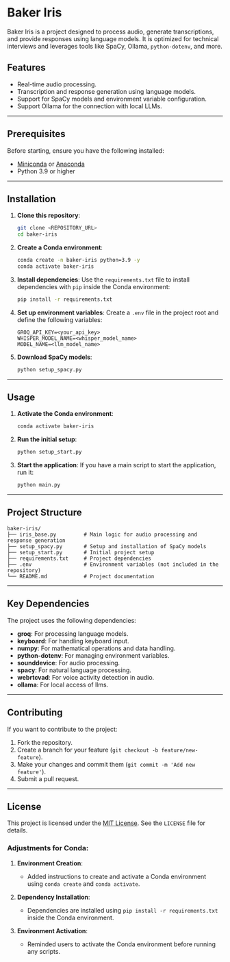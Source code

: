 # Baker Iris

Baker Iris is a project designed to process audio, generate transcriptions, and provide responses using language models. It is optimized for technical interviews and leverages tools like SpaCy, Ollama, `python-dotenv`, and more.

## Features

- Real-time audio processing.
- Transcription and response generation using language models.
- Support for SpaCy models and environment variable configuration.
- Support Ollama for the connection with local LLMs.

---

## Prerequisites

Before starting, ensure you have the following installed:

- [Miniconda](https://docs.conda.io/en/latest/miniconda.html) or [Anaconda](https://www.anaconda.com/)
- Python 3.9 or higher

---

## Installation

1. **Clone this repository**:
   ```bash
   git clone <REPOSITORY_URL>
   cd baker-iris
   ```

2. **Create a Conda environment**:
   ```bash
   conda create -n baker-iris python=3.9 -y
   conda activate baker-iris
   ```

3. **Install dependencies**:
   Use the `requirements.txt` file to install dependencies with `pip` inside the Conda environment:
   ```bash
   pip install -r requirements.txt
   ```

4. **Set up environment variables**:
   Create a `.env` file in the project root and define the following variables:
   ```env
   GROQ_API_KEY=<your_api_key>
   WHISPER_MODEL_NAME=<whisper_model_name>
   MODEL_NAME=<llm_model_name>
   ```

5. **Download SpaCy models**:
   ```bash
   python setup_spacy.py
   ```

---

## Usage

1. **Activate the Conda environment**:
   ```bash
   conda activate baker-iris
   ```

2. **Run the initial setup**:
   ```bash
   python setup_start.py
   ```

3. **Start the application**:
   If you have a main script to start the application, run it:
   ```bash
   python main.py
   ```

---

## Project Structure

```plaintext
baker-iris/
├── iris_base.py         # Main logic for audio processing and response generation
├── setup_spacy.py       # Setup and installation of SpaCy models
├── setup_start.py       # Initial project setup
├── requirements.txt     # Project dependencies
├── .env                 # Environment variables (not included in the repository)
└── README.md            # Project documentation
```

---

## Key Dependencies

The project uses the following dependencies:

- **groq**: For processing language models.
- **keyboard**: For handling keyboard input.
- **numpy**: For mathematical operations and data handling.
- **python-dotenv**: For managing environment variables.
- **sounddevice**: For audio processing.
- **spacy**: For natural language processing.
- **webrtcvad**: For voice activity detection in audio.
- **ollama**: For local access of llms.

---

## Contributing

If you want to contribute to the project:

1. Fork the repository.
2. Create a branch for your feature (`git checkout -b feature/new-feature`).
3. Make your changes and commit them (`git commit -m 'Add new feature'`).
4. Submit a pull request.

---

## License

This project is licensed under the [MIT License](https://opensource.org/licenses/MIT). See the `LICENSE` file for details.

### Adjustments for Conda:
1. **Environment Creation**:
   - Added instructions to create and activate a Conda environment using `conda create` and `conda activate`.

2. **Dependency Installation**:
   - Dependencies are installed using `pip install -r requirements.txt` inside the Conda environment.

3. **Environment Activation**:
   - Reminded users to activate the Conda environment before running any scripts.
